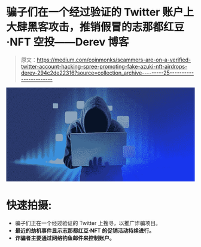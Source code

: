 # 骗子们在一个经过验证的 Twitter 账户上大肆黑客攻击，推销假冒的志那都红豆·NFT 空投——Derev 博客

> 原文：<https://medium.com/coinmonks/scammers-are-on-a-verified-twitter-account-hacking-spree-promoting-fake-azuki-nft-airdrops-derev-294c2de22316?source=collection_archive---------25----------------------->

![](img/50dec683f92cade7fb32153b5354ca5c.png)

# 快速拍摄:

*   骗子们正在一个经过验证的 Twitter 上搜寻，以推广诈骗项目。
*   **最近的劫机事件显示志那都红豆·NFT 的促销活动持续进行。**
*   **诈骗者主要通过网络钓鱼邮件来控制账户。**